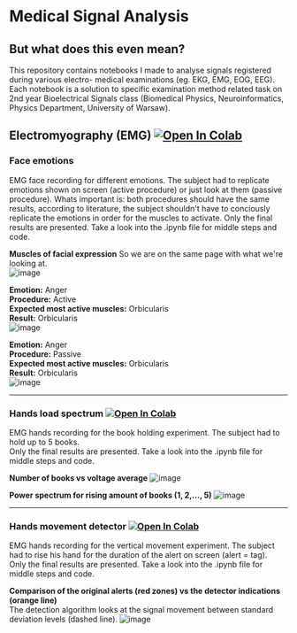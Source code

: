 # Medical Signal Analysis
## But what does this even mean?

This repository contains notebooks I made to analyse signals registered during various electro- medical examinations (eg. EKG, EMG, EOG, EEG). Each notebook is a solution to specific examination method related task on 2nd year Bioelectrical Signals class (Biomedical Physics, Neuroinformatics, Physics Department, University of Warsaw).



## Electromyography (EMG)  [![Open In Colab](https://colab.research.google.com/assets/colab-badge.svg)](https://colab.research.google.com/drive/1Xg7bjmLnSa_x7dp0svAgRSzEjvvR2kME?usp=sharing)

### Face emotions
EMG face recording for different emotions. The subject had to replicate emotions shown on screen (active procedure) or just look at them (passive procedure). Whats important is: both procedures should have the same results, according to literature, the subject shouldn't have to conciously replicate the emotions in order for the muscles to activate.
Only the final results are presented. Take a look into the .ipynb file for middle steps and code.   


**Muscles of facial expression** 
So we are on the same page with what we're looking at.  
![image](https://user-images.githubusercontent.com/62252332/121500668-cf228200-c9de-11eb-9f4f-ae52127e913b.png)  

**Emotion:** Anger       
**Procedure:** Active   
**Expected most active muscles:** Orbicularis  
**Result:**  Orbicularis  
![image](https://user-images.githubusercontent.com/62252332/121499657-e14ff080-c9dd-11eb-94ee-5c8f7e38aac9.png) 

**Emotion:** Anger       
**Procedure:** Passive   
**Expected most active muscles:** Orbicularis  
**Result:**  Orbicularis   
![image](https://user-images.githubusercontent.com/62252332/121500011-312eb780-c9de-11eb-9d72-213db6d4efb9.png)
  
 ----

### Hands load spectrum  [![Open In Colab](https://colab.research.google.com/assets/colab-badge.svg)](https://colab.research.google.com/drive/1-wyZkxxYcRvcu30Eg99aXhdsoqfiMnmg?usp=sharing)
EMG hands recording for the book holding experiment. The subject had to hold up to 5 books.  
Only the final results are presented. Take a look into the .ipynb file for middle steps and code.  

**Number of books vs voltage average**
![image](https://user-images.githubusercontent.com/62252332/121497665-f7f54800-c9db-11eb-9902-4483ba72ae41.png) 

**Power spectrum for rising amount of books (1, 2,..., 5)**
![image](https://user-images.githubusercontent.com/62252332/121497242-861cfe80-c9db-11eb-8f9e-408772ccee8e.png)
  
 ----

### Hands movement detector  [![Open In Colab](https://colab.research.google.com/assets/colab-badge.svg)](https://colab.research.google.com/drive/1d_uQuA9lwHjszQ5OBshBH1osUt34usH6?usp=sharing)
EMG hands recording for the vertical movement experiment. The subject had to rise his hand for the duration of the alert on screen (alert = tag).  
Only the final results are presented. Take a look into the .ipynb file for middle steps and code.  


**Comparison of the original alerts (red zones) vs the detector indications (orange line)**  
The detection algorithm looks at the signal movement between standard deviation levels (dashed line). 
![image](https://user-images.githubusercontent.com/62252332/121518188-7bb92f80-c9f0-11eb-825c-57ac9d7a19f8.png)



